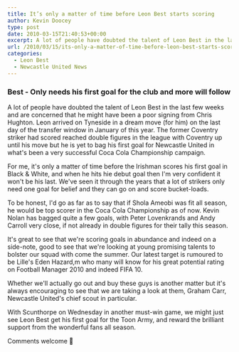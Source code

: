 ```yaml
---
title: It’s only a matter of time before Leon Best starts scoring
author: Kevin Doocey
type: post
date: 2010-03-15T21:40:53+00:00
excerpt: A lot of people have doubted the talent of Leon Best in the last few weeks and are concerned that he might have been a poor signing from Chris Hughton. Leon arrived on Tyneside in a dream move..
url: /2010/03/15/its-only-a-matter-of-time-before-leon-best-starts-scoring/
categories:
  - Leon Best
  - Newcastle United News
---
```


### Best - Only needs his first goal for the club and more will follow

A lot of people have doubted the talent of Leon Best in the last few weeks and are concerned that he might have been a poor signing from Chris Hughton. Leon arrived on Tyneside in a dream move (for him) on the last day of the transfer window in January of this year. The former Coventry striker had scored reached double figures in the league with Coventry up until his move but he  is yet to bag his first goal for Newcastle United in what's been a very successful Coca Cola Championship campaign.

For me, it's only a matter of time before the Irishman scores his first goal in Black & White, and when he hits hie debut goal then I'm very confident it won't be his last. We've seen it through the years that a lot of strikers only need one goal for belief and they can go on and score bucket-loads.

To be honest, I'd go as far as to say that if Shola Ameobi was fit all season, he would be top scorer in the Coca Cola Championship as of now. Kevin Nolan has bagged quite a few goals, with Peter Lovenkrands and Andy Carroll very close, if not already in double figures for their tally this season.

It's great to see that we're scoring goals in abundance and indeed on a side-note, good to see that we're looking at young promising talents to bolster our squad with come the summer. Our latest target is rumoured to be Lille's Eden Hazard,m who many will know for his great potential rating on Football Manager 2010 and indeed FIFA 10.

Whether we'll actually go out and buy these guys is another matter but it's always encouraging to see that we are taking a look at them, Graham Carr, Newcastle United's chief scout in particular.

With Scunthorpe on Wednesday in another must-win game, we might just see Leon Best get his first goal for the Toon Army, and reward the brilliant support from the wonderful fans all season.

Comments welcome 🙂
